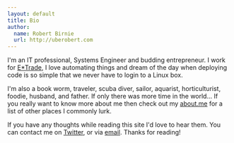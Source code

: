 ```yaml
---
layout: default
title: Bio
author:
  name: Robert Birnie
  url: http://uberobert.com
---
```


<p>I'm an IT professional, Systems Engineer and budding entrepreneur. I work for <a href="http://us.etrade.com">E*Trade</a>, I love automating things and dream of the day when deploying code is so simple that we never have to login to a Linux box.</p>

<p>I'm also a book worm, traveler, scuba diver, sailor, aquarist, horticulturist, foodie, husband, and father. If only there was more time in the world... If you really want to know more about me then check out my <a href="http://about.me/robert.birnie">about.me</a> for a list of other places I commonly lurk.</p>

<p>If you have any thoughts while reading this site I'd love to hear them. You can contact me on <a href="http://twitter.com/Robert_Birnie">Twitter</a>, or via <a href="mailto:rbirnie@gmail.com">email</a>. Thanks for reading!</p>
